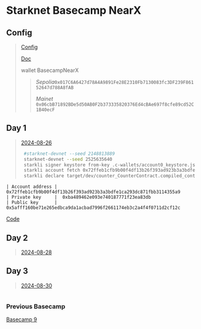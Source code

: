# Starknet Basecamp NearX

## Config

> [Config](https://www.youtube.com/watch?v=UzRHehWDdow)
>
> [Doc](https://docs.google.com/document/d/17hMrdu_0tbsj86R7evSeb6WXEuQEKINby2w5B3Wl-3c/edit)
>
> wallet BasecampNearX
>
> > _Sepolia_`0x017C6A6427d78A4A9891Fe28E2310Fb7130083fc3DF239F86152647d788A8fAB`
> >
> > _Mainet_ `0x06cbB71892BDe5d50AB0F2b373335820376Ed4cBAe697f8cfe89cd52C1B40ecF`

## Day 1

> [2024-08-26](https://www.youtube.com/watch?v=zMVXM-dpYzY)
>
> ```sh
>  #starknet-devnet --seed 2148813889
>  starknet-devnet --seed 2525635640
>  starkli signer keystore from-key .c-wallets/account0_keystore.json
>  starkli account fetch 0x72ffeb1cfb9b00f4df13b26f393ad923b3a3bdfe1ca293dc871fbb3114355a9 --rpc http://0.0.0.0:5050 --output .c-wallets/account0_account.json
>  starkli declare target/dev/counter_CounterContract.compiled_contract_class.json --rpc http://0.0.0.0:5050 --account .c-wallets/account0_account.json --keystore .c-wallets/account0_keystore.json
> ```

```
| Account address |  0x72ffeb1cfb9b00f4df13b26f393ad923b3a3bdfe1ca293dc871fbb3114355a9
| Private key     |  0xba489462e093e740187771f23ea83db
| Public key      |  0x5afff160be71e265edbca9da1acbad7996f2661174eb3c2a4f4f0711d2cf12c
```

[Code](https://github.com/aquental/counter)


## Day 2

> [2024-08-28](https://www.youtube.com/watch?v=0v58mtt9ae4)

## Day 3

> [2024-08-30](https://www.youtube.com/watch?v=xx)

```

```


### Previous Basecamp

[Basecamp 9](https://www.youtube.com/watch?v=bZd-WUvNH5Q&list=PLMXIoXErTTYWyWg4AQVJP1N-7ZoYh4g1y)
